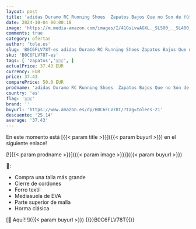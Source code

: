 ```yaml
---
layout: post
title: 'adidas Duramo RC Running Shoes  Zapatos Bajos Que no Son de fútbol Unisex Adulto  Core Black/FTWR White/Core Black  43 EU'
date: 2024-10-04 00:00:18
image: 'https://m.media-amazon.com/images/I/41GsLvwAGXL._SL500_._SL400_.jpg'
comments: true
category: ofertas
author: 'tole.es'
slug: 'B0C6FLV78T-es adidas Duramo RC Running Shoes Zapatos Bajos Que no Son de...'
sku: 'B0C6FLV78T-es'
tags: [ 'zapatos','🇪🇸', ]
actualPrice: 37.43 EUR
currency: EUR
price: 37.43
comparePrice: 50.0 EUR
prodname: 'adidas Duramo RC Running Shoes  Zapatos Bajos Que no Son de fútbol Unisex Adulto  Core Black/FTWR White/Core Black  43 EU'
country: 'es'
flag: '🇪🇸'
brand: ''
buyurl: 'https://www.amazon.es/dp/B0C6FLV78T/?tag=tolees-21'
descuento: '25.14'
average: '37.43'
---
```


En este momento está [{{< param title >}}]({{< param buyurl >}}) en el siguiente enlace!

[![{{< param prodname >}}]({{< param image >}})]({{< param buyurl >}})

🔎:

- Compra una talla más grande
- Cierre de cordones
- Forro textil
- Mediasuela de EVA
- Parte superior de malla
- Horma clásica

[🛒 Aquí!!!]({{< param buyurl >}})
{{<world>}}B0C6FLV78T{{</world>}}
